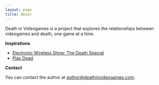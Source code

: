 ```yaml
---
layout: page
title: About
---
```


Death in Videogames is a project that explores the relationships between videogames and death, one game at a time.

**Inspirations**

* [Electronic Wireless Show: The Death Special](https://www.rockpapershotgun.com/podcast-episode-111-the-death-special)
* [Play Dead](http://www.playdeadpodcast.com/)


**Contact**

You can contact the author at [author@deathinvideogames.com](mailto:author@deathinvideogames.com).